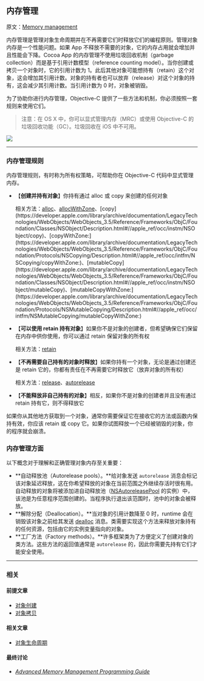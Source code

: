 ## 内存管理

原文：[Memory management](https://developer.apple.com/library/archive/documentation/General/Conceptual/DevPedia-CocoaCore/MemoryManagement.html#//apple_ref/doc/uid/TP40008195-CH27-SW1)

内存管理是管理对象生命周期并在不再需要它们时释放它们的编程原则。管理对象内存是一个性能问题。如果 App 不释放不需要的对象，它的内存占用就会增加并且性能会下降。Cocoa App 的内存管理不使用垃圾回收机制（garbage collection）而是基于引用计数模型（reference counting model）。当你创建或拷贝一个对象时，它的引用计数为 1。此后其他对象可能想持有（retain）这个对象，这会增加其引用计数。对象的持有者也可以放弃（release）对这个对象的持有，这会减少其引用计数。当引用计数为 0 时，对象被销毁。

为了协助你进行内存管理，Objective-C 提供了一些方法和机制，你必须按照一套规则来使用它们。

> 注意：在 OS X 中，你可以显式管理内存（MRC）或使用 Objective-C 的垃圾回收功能（GC）。垃圾回收在 iOS 中不可用。

![](https://gitee.com/junteng/images/raw/master/img/20220109232912.png)

---

### 内存管理规则

内存管理规则，有时称为所有权策略，可帮助你在 Objective-C 代码中显式管理内存。

* 【**创建并持有对象**】你持有通过 alloc 或 copy 来创建的任何对象

  相关方法：[alloc](https://developer.apple.com/library/archive/documentation/LegacyTechnologies/WebObjects/WebObjects_3.5/Reference/Frameworks/ObjC/Foundation/Classes/NSObject/Description.html#//apple_ref/occ/clm/NSObject/alloc)、[allocWithZone](https://developer.apple.com/library/archive/documentation/LegacyTechnologies/WebObjects/WebObjects_3.5/Reference/Frameworks/ObjC/Foundation/Classes/NSObject/Description.html#//apple_ref/occ/clm/NSObject/allocWithZone:)、[copy](https://developer.apple.com/library/archive/documentation/LegacyTechnologies/WebObjects/WebObjects_3.5/Reference/Frameworks/ObjC/Foundation/Classes/NSObject/Description.html#//apple_ref/occ/instm/NSObject/copy)、[copyWithZone:](https://developer.apple.com/library/archive/documentation/LegacyTechnologies/WebObjects/WebObjects_3.5/Reference/Frameworks/ObjC/Foundation/Protocols/NSCopying/Description.html#//apple_ref/occ/intfm/NSCopying/copyWithZone:)、[mutableCopy](https://developer.apple.com/library/archive/documentation/LegacyTechnologies/WebObjects/WebObjects_3.5/Reference/Frameworks/ObjC/Foundation/Classes/NSObject/Description.html#//apple_ref/occ/instm/NSObject/mutableCopy)、[mutableCopyWithZone:](https://developer.apple.com/library/archive/documentation/LegacyTechnologies/WebObjects/WebObjects_3.5/Reference/Frameworks/ObjC/Foundation/Protocols/NSMutableCopying/Description.html#//apple_ref/occ/intfm/NSMutableCopying/mutableCopyWithZone:)

* 【**可以使用 retain 持有对象**】如果你不是对象的创建者，但希望确保它们保留在内存中供你使用，你可以通过 retain 保留对象的所有权

  相关方法：[retain](https://developer.apple.com/library/archive/documentation/LegacyTechnologies/WebObjects/WebObjects_3.5/Reference/Frameworks/ObjC/Foundation/Protocols/NSObject/Description.html#//apple_ref/occ/intfm/NSObject/retain)

* 【**不再需要自己持有的对象时释放**】如果你持有一个对象，无论是通过创建还是 retain 它的，你都有责任在不再需要它时释放它（放弃对象的所有权）

  相关方法：[release](https://developer.apple.com/library/archive/documentation/LegacyTechnologies/WebObjects/WebObjects_3.5/Reference/Frameworks/ObjC/Foundation/Protocols/NSObject/Description.html#//apple_ref/occ/intfm/NSObject/release)、[autorelease](https://developer.apple.com/library/archive/documentation/LegacyTechnologies/WebObjects/WebObjects_3.5/Reference/Frameworks/ObjC/Foundation/Protocols/NSObject/Description.html#//apple_ref/occ/intfm/NSObject/autorelease)

* 【**不能释放非自己持有的对象**】相反，如果你不是对象的创建者并且没有通过 retain 持有它，则不得释放它

如果你从其他地方获取到一个对象，通常你需要保证它在接收它的方法或函数内保持有效，你应该 retain 或 copy 它。如果你试图释放一个已经被销毁的对象，你的程序就会崩溃。

### 内存管理方面

以下概念对于理解和正确管理对象内存至关重要：

- **自动释放池（Autorelease pools）。**给对象发送 `autorelease` 消息会标记该对象延迟释放，这在你希望释放的对象在当前范围之外继续存活时很有用。自动释放的对象将被添加进自动释放池（[NSAutoreleasePool](https://developer.apple.com/library/archive/documentation/LegacyTechnologies/WebObjects/WebObjects_3.5/Reference/Frameworks/ObjC/Foundation/Classes/NSAutoreleasePool/Description.html#//apple_ref/occ/cl/NSAutoreleasePool) 的实例）中，该池是为任意程序范围创建的。当程序执行退出该范围时，池中的对象会被释放。
- **解除分配（Deallocation）。**当对象的引用计数降至 0 时，runtime 会在销毁该对象之前给其发送 [dealloc](https://developer.apple.com/library/archive/documentation/LegacyTechnologies/WebObjects/WebObjects_3.5/Reference/Frameworks/ObjC/Foundation/Classes/NSObject/Description.html#//apple_ref/occ/instm/NSObject/dealloc) 消息。类需要实现这个方法来释放对象持有的任何资源，包括由它的实例变量指向的对象。
- **工厂方法（Factory methods）。**许多框架类为了方便定义了创建对象的类方法。这些方法的返回值通常是 `autorelease` 的，因此你需要先持有它们才能安全使用。

---

### 相关

#### 前提文章

- [对象创建](https://github.com/teney97/iOS-CocoaCoreCompetencies-Chinese/blob/main/Content/对象创建.md)
- [对象拷贝](https://github.com/teney97/iOS-CocoaCoreCompetencies-Chinese/blob/main/Content/对象拷贝.md)

#### 相关文章

- [对象生命周期](https://github.com/teney97/iOS-CocoaCoreCompetencies-Chinese/blob/main/Content/对象生命周期.md)

#### 最终讨论

* *[Advanced Memory Management Programming Guide](https://developer.apple.com/library/archive/documentation/Cocoa/Conceptual/MemoryMgmt/Articles/MemoryMgmt.html#//apple_ref/doc/uid/10000011i)*



